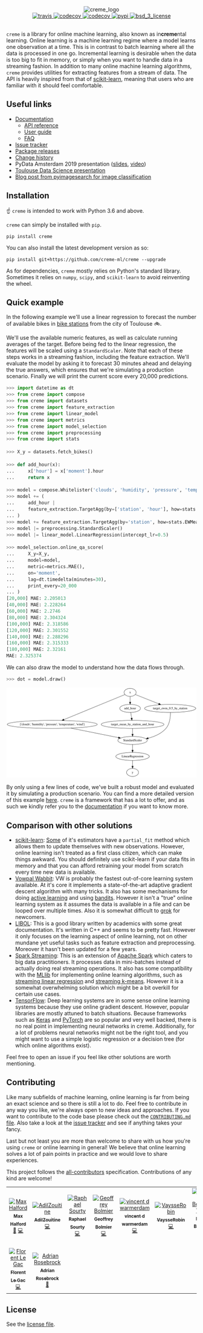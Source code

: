 <div align="center">
  <img height="240px" src="https://docs.google.com/drawings/d/e/2PACX-1vSl80T4MnWRsPX3KvlB2kn6zVdHdUleG_w2zBiLS7RxLGAHxiSYTnw3LZtXh__YMv6KcIOYOvkSt9PB/pub?w=841&h=350" alt="creme_logo"/>
</div>

<div align="center">
  <!-- Travis -->
  <a href="https://travis-ci.org/creme-ml/creme">
    <img src="https://img.shields.io/travis/creme-ml/creme/master.svg?style=for-the-badge" alt="travis" />
  </a>
  <!-- Codecov -->
  <a href="https://codecov.io/gh/creme-ml/creme">
    <img src="https://img.shields.io/codecov/c/gh/creme-ml/creme.svg?style=for-the-badge" alt="codecov" />
  </a>
  <!-- Codacy -->
  <a href="https://www.codacy.com/app/MaxHalford/creme">
    <img src="https://img.shields.io/codacy/grade/56da6d188f4a417da0b7eaa435303862.svg?style=for-the-badge" alt="codecov" />
  </a>
  <!-- PyPI -->
  <a href="https://pypi.org/project/creme">
    <img src="https://img.shields.io/pypi/v/creme.svg?style=for-the-badge" alt="pypi" />
  </a>
  <!-- License -->
  <a href="https://opensource.org/licenses/BSD-3-Clause">
    <img src="https://img.shields.io/badge/License-BSD%203--Clause-blue.svg?style=for-the-badge" alt="bsd_3_license"/>
  </a>
</div>

<br/>

`creme` is a library for online machine learning, also known as in**creme**ntal learning. Online learning is a machine learning regime where a model learns one observation at a time. This is in contrast to batch learning where all the data is processed in one go. Incremental learning is desirable when the data is too big to fit in memory, or simply when you want to handle data in a streaming fashion. In addition to many online machine learning algorithms, `creme` provides utilities for extracting features from a stream of data. The API is heavily inspired from that of [scikit-learn](https://scikit-learn.org/stable/), meaning that users who are familiar with it should feel comfortable.

## Useful links

- [Documentation](https://creme-ml.github.io/)
  - [API reference](https://creme-ml.github.io/api.html)
  - [User guide](https://creme-ml.github.io/user-guide.html)
  - [FAQ](https://creme-ml.github.io/faq.html)
- [Issue tracker](https://github.com/creme-ml/creme/issues)
- [Package releases](https://pypi.org/project/creme/#history)
- [Change history](CHANGELOG.md)
- PyData Amsterdam 2019 presentation ([slides](https://maxhalford.github.io/slides/creme-pydata/), [video](https://www.youtube.com/watch?v=P3M6dt7bY9U&list=PLGVZCDnMOq0q7_6SdrC2wRtdkojGBTAht&index=11))
- [Toulouse Data Science presentation](https://maxhalford.github.io/slides/creme-tds/)
- [Blog post from pyimagesearch for image classification](https://www.pyimagesearch.com/2019/06/17/online-incremental-learning-with-keras-and-creme/)

## Installation

:point_up: `creme` is intended to work with Python 3.6 and above.

`creme` can simply be installed with `pip`.

    pip install creme

You can also install the latest development version as so:

    pip install git+https://github.com/creme-ml/creme --upgrade

As for dependencies, `creme` mostly relies on Python's standard library. Sometimes it relies on `numpy`, `scipy`, and `scikit-learn` to avoid reinventing the wheel.

## Quick example

In the following example we'll use a linear regression to forecast the number of available bikes in [bike stations](https://www.wikiwand.com/en/Bicycle-sharing_system) from the city of Toulouse :bike:.

We'll use the available numeric features, as well as calculate running averages of the target. Before being fed to the linear regression, the features will be scaled using a `StandardScaler`. Note that each of these steps works in a streaming fashion, including the feature extraction. We'll evaluate the model by asking it to forecast 30 minutes ahead and delaying the true answers, which ensures that we're simulating a production scenario. Finally we will print the current score every 20,000 predictions.

```python
>>> import datetime as dt
>>> from creme import compose
>>> from creme import datasets
>>> from creme import feature_extraction
>>> from creme import linear_model
>>> from creme import metrics
>>> from creme import model_selection
>>> from creme import preprocessing
>>> from creme import stats

>>> X_y = datasets.fetch_bikes()

>>> def add_hour(x):
...     x['hour'] = x['moment'].hour
...     return x

>>> model = compose.Whitelister('clouds', 'humidity', 'pressure', 'temperature', 'wind')
>>> model += (
...     add_hour |
...     feature_extraction.TargetAgg(by=['station', 'hour'], how=stats.Mean())
... )
>>> model += feature_extraction.TargetAgg(by='station', how=stats.EWMean(0.5))
>>> model |= preprocessing.StandardScaler()
>>> model |= linear_model.LinearRegression(intercept_lr=0.5)

>>> model_selection.online_qa_score(
...     X_y=X_y,
...     model=model,
...     metric=metrics.MAE(),
...     on='moment',
...     lag=dt.timedelta(minutes=30),
...     print_every=20_000
... )
[20,000] MAE: 2.205013
[40,000] MAE: 2.228264
[60,000] MAE: 2.2746
[80,000] MAE: 2.304324
[100,000] MAE: 2.318586
[120,000] MAE: 2.301552
[140,000] MAE: 2.288296
[160,000] MAE: 2.315333
[180,000] MAE: 2.32161
MAE: 2.325374

```

We can also draw the model to understand how the data flows through.

```python
>>> dot = model.draw()

```

<div align="center">
  <img src="docs/_static/bikes_pipeline.svg" alt="bikes_pipeline"/>
</div>

By only using a few lines of code, we've built a robust model and evaluated it by simulating a production scenario. You can find a more detailed version of this example [here](https://creme-ml.github.io/notebooks/bike-sharing-forecasting.html). `creme` is a framework that has a lot to offer, and as such we kindly refer you to the [documentation](https://creme-ml.github.io/) if you want to know more.

## Comparison with other solutions

- [scikit-learn](https://scikit-learn.org/stable/): [Some](https://scikit-learn.org/stable/modules/computing.html#incremental-learning) of it's estimators have a `partial_fit` method which allows them to update themselves with new observations. However, online learning isn't treated as a first class citizen, which can make things awkward. You should definitely use scikit-learn if your data fits in memory and that you can afford retraining your model from scratch every time new data is available.
- [Vowpal Wabbit](https://github.com/VowpalWabbit/vowpal_wabbit/wiki): VW is probably the fastest out-of-core learning system available. At it's core it implements a state-of-the-art adaptive gradient descent algorithm with many tricks. It also has some mechanisms for doing [active learning](https://www.wikiwand.com/en/Active_learning_(machine_learning)) and using [bandits](https://www.wikiwand.com/en/Multi-armed_bandit). However it isn't a "true" online learning system as it assumes the data is available in a file and can be looped over multiple times. Also it is somewhat difficult to [grok](https://www.wikiwand.com/en/Grok) for newcomers.
- [LIBOL](https://github.com/LIBOL/SOL): This is a good library written by academics with some great documentation. It's written in C++ and seems to be pretty fast. However it only focuses on the learning aspect of online learning, not on other mundane yet useful tasks such as feature extraction and preprocessing. Moreover it hasn't been updated for a few years.
- [Spark Streaming](https://spark.apache.org/docs/latest/streaming-programming-guide.html): This is an extension of [Apache Spark](https://www.wikiwand.com/en/Apache_Spark) which caters to big data practitioners. It processes data in mini-batches instead of actually doing real streaming operations. It also has some compatibility with the [MLlib](https://spark.apache.org/docs/latest/ml-guide.html) for implementing online learning algorithms, such as [streaming linear regression](https://spark.apache.org/docs/latest/mllib-linear-methods.html#streaming-linear-regression) and [streaming k-means](https://spark.apache.org/docs/latest/mllib-clustering.html#streaming-k-means). However it is a somewhat overwhelming solution which might be a bit overkill for certain use cases.
- [TensorFlow](https://www.wikiwand.com/en/TensorFlow): Deep learning systems are in some sense online learning systems because they use online gradient descent. However, popular libraries are mostly attuned to batch situations. Because frameworks such as [Keras](https://keras.io/) and [PyTorch](https://pytorch.org/) are so popular and very well backed, there is no real point in implementing neural networks in creme. Additionally, for a lot of problems neural networks might not be the right tool, and you might want to use a simple logistic regression or a decision tree (for which online algorithms exist).

Feel free to open an issue if you feel like other solutions are worth mentioning.

## Contributing

Like many subfields of machine learning, online learning is far from being an exact science and so there is still a lot to do. Feel free to contribute in any way you like, we're always open to new ideas and approaches. If you want to contribute to the code base please check out the [`CONTRIBUTING.md` file](CONTRIBUTING.md). Also take a look at the [issue tracker](https://github.com/creme-ml/creme/issues) and see if anything takes your fancy.

Last but not least you are more than welcome to share with us how you're using `creme` or online learning in general! We believe that online learning solves a lot of pain points in practice and we would love to share experiences.

This project follows the [all-contributors](https://github.com/all-contributors/all-contributors) specification. Contributions of any kind are welcome!

<!-- ALL-CONTRIBUTORS-LIST:START - Do not remove or modify this section -->
<!-- prettier-ignore -->
<table>
  <tr>
    <td align="center"><a href="https://maxhalford.github.io"><img src="https://avatars1.githubusercontent.com/u/8095957?v=4" width="100px;" alt="Max Halford"/><br /><sub><b>Max Halford</b></sub></a><br /><a href="#projectManagement-MaxHalford" title="Project Management">📆</a> <a href="https://github.com/Max Halford/creme/commits?author=MaxHalford" title="Code">💻</a></td>
    <td align="center"><a href="https://github.com/AdilZouitine"><img src="https://avatars0.githubusercontent.com/u/24889239?v=4" width="100px;" alt="AdilZouitine"/><br /><sub><b>AdilZouitine</b></sub></a><br /><a href="https://github.com/Max Halford/creme/commits?author=AdilZouitine" title="Code">💻</a></td>
    <td align="center"><a href="https://github.com/raphaelsty"><img src="https://avatars3.githubusercontent.com/u/24591024?v=4" width="100px;" alt="Raphael Sourty"/><br /><sub><b>Raphael Sourty</b></sub></a><br /><a href="https://github.com/Max Halford/creme/commits?author=raphaelsty" title="Code">💻</a></td>
    <td align="center"><a href="http://www.linkedin.com/in/gbolmier"><img src="https://avatars0.githubusercontent.com/u/25319692?v=4" width="100px;" alt="Geoffrey Bolmier"/><br /><sub><b>Geoffrey Bolmier</b></sub></a><br /><a href="https://github.com/Max Halford/creme/commits?author=gbolmier" title="Code">💻</a></td>
    <td align="center"><a href="http://koaning.io"><img src="https://avatars1.githubusercontent.com/u/1019791?v=4" width="100px;" alt="vincent d warmerdam "/><br /><sub><b>vincent d warmerdam </b></sub></a><br /><a href="https://github.com/Max Halford/creme/commits?author=koaning" title="Code">💻</a></td>
    <td align="center"><a href="https://github.com/VaysseRobin"><img src="https://avatars2.githubusercontent.com/u/32324822?v=4" width="100px;" alt="VaysseRobin"/><br /><sub><b>VaysseRobin</b></sub></a><br /><a href="https://github.com/Max Halford/creme/commits?author=VaysseRobin" title="Code">💻</a></td>
    <td align="center"><a href="https://github.com/tweakyllama"><img src="https://avatars0.githubusercontent.com/u/7049400?v=4" width="100px;" alt="Lygon Bowen-West"/><br /><sub><b>Lygon Bowen-West</b></sub></a><br /><a href="https://github.com/Max Halford/creme/commits?author=tweakyllama" title="Code">💻</a></td>
  </tr>
  <tr>
    <td align="center"><a href="https://github.com/flegac"><img src="https://avatars2.githubusercontent.com/u/4342302?v=4" width="100px;" alt="Florent Le Gac"/><br /><sub><b>Florent Le Gac</b></sub></a><br /><a href="https://github.com/Max Halford/creme/commits?author=flegac" title="Code">💻</a></td>
    <td align="center"><a href="http://www.pyimagesearch.com"><img src="https://avatars2.githubusercontent.com/u/759645?v=4" width="100px;" alt="Adrian Rosebrock"/><br /><sub><b>Adrian Rosebrock</b></sub></a><br /><a href="#blog-jrosebr1" title="Blogposts">📝</a></td>
  </tr>
</table>

<!-- ALL-CONTRIBUTORS-LIST:END -->

## License

See the [license file](LICENSE).
